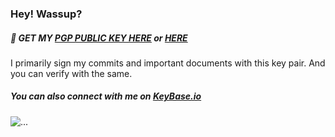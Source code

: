 ### Hey! Wassup?

##### :key: GET MY [PGP PUBLIC KEY HERE](https://saket-upadhyay.github.io/pubkey.html) or [HERE](http://keys.gnupg.net/pks/lookup?op=vindex&fingerprint=on&search=0x777F77B28C8AF5E9)
I primarily sign my commits and important documents with this key pair. And you can verify with the same.

##### You can also connect with me on [KeyBase.io](https://keybase.io/saketupadhyay)

![...](https://github-readme-stats.vercel.app/api/top-langs/?username=saket-upadhyay&langs_count=2&layout=compact&exclude_repo=saket-upadhyay.github.io)
